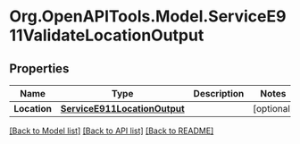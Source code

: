 # Org.OpenAPITools.Model.ServiceE911ValidateLocationOutput

## Properties

Name | Type | Description | Notes
------------ | ------------- | ------------- | -------------
**Location** | [**ServiceE911LocationOutput**](ServiceE911LocationOutput.md) |  | [optional] 

[[Back to Model list]](../README.md#documentation-for-models) [[Back to API list]](../README.md#documentation-for-api-endpoints) [[Back to README]](../README.md)

